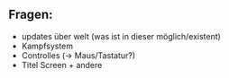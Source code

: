 ## Fragen:
- updates über welt (was ist in dieser möglich/existent)
-  Kampfsystem
- Controlles (-> Maus/Tastatur?)
- Titel Screen + andere
